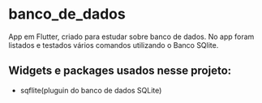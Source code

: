 # banco_de_dados

App em Flutter, criado para estudar sobre banco de dados. 
No app foram listados e testados vários comandos utilizando o Banco SQlite.

## Widgets e packages usados nesse projeto:

- sqflite(pluguin do banco de dados SQLite)
